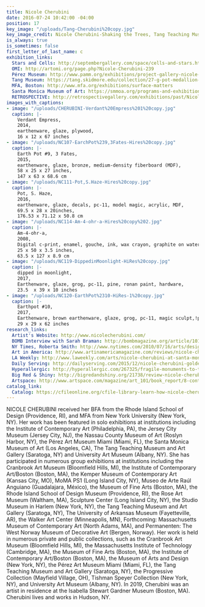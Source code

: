 ```yaml
---
title: Nicole Cherubini
date: 2016-07-24 10:42:00 -04:00
position: 17
key_image: "/uploads/Tang-Cherubini%20copy.jpg"
key_image_credit: Nicole Cherubini-Shaking the Trees, Tang Teaching Museum-2020
is_always: true
is_sometimes: false
first_letter_of_last_name: c
exhibition_links:
  Stars and Cells: http://septembergallery.com/space/cells-and-stars.html
  OMI: http://artomi.org/page.php?Nicole-Cherubini-239
  Pérez Museum: http://www.pamm.org/exhibitions/project-gallery-nicole-cherubini
  Tang Museum: https://tang.skidmore.edu/collection/27-g-pot-medallion-1
  MFA, Boston: http://www.mfa.org/exhibitions/surface-matters
  Santa Monica Museum of Art: https://smmoa.org/programs-and-exhibitions/nicole-cherubini/
  RETROSPECTIVE: http://retrospectivegallery.com/exhibitions/past/Nicole-Cherubini/Exhibition-Images/
images_with_captions:
- image: "/uploads/CHERUBINI-Verdant%20Empress%201%20copy.jpg"
  caption: |-
    Verdant Empress,
    2014,
    earthenware, glaze, plywood,
    16 x 12 x 67 inches
- image: "/uploads/NC107-EarchPot%239,3Fates-Hires%20copy.jpg"
  caption: |-
    Earth Pot #9, 3 Fates,
    2015,
    earthenware, glaze, bronze, medium-density fiberboard (MDF),
    58 x 25 x 27 inches,
    147 x 63 x 68.6 cm
- image: "/uploads/NC111-Pot,S.Haze-Hires%20copy.jpg"
  caption: |-
    Pot, S. Haze,
    2016,
    earthenware, glaze, decals, pc-11, model magic, acrylic, MDF,
    69.5 x 28 x 20inches,
    176.53 x 71.12 x 50.8 cm
- image: "/uploads/NC114-Am-4-ohr-a-Hires%20copy%202.jpg"
  caption: |-
    Am-4-ohr-a,
    2008,
    Digital c-print, enamel, gouche, ink, wax crayon, graphite on watercolor paper, UV plexiglass, and wood frame,
    25 x 50 x 3.5 inches,
    63.5 x 127 x 8.9 cm
- image: "/uploads/NC119-DippedinMoonlight-HiRes%20copy.jpg"
  caption: |-
    dipped in moonlight,
    2017,
    Earthenware, glaze, grog, pc-11, pine, ronan paint, hardware,
    23.5  x 39 x 10 inches
- image: "/uploads/NC120-EarthPot%2310-HiRes-1%20copy.jpg"
  caption: |-
    Earthpot #10,
    2017,
    Earthenware, brown earthenware, glaze, grog, pc-11, magic sculpt,!pine, hardware,
    29 x 29 x 62 inches
research_links:
  Artist's Website: http://www.nicolecherubini.com/
  BOMB Interview with Sarah Braman: http://bombmagazine.org/article/10114/nicole-cherubini
  NY Times, Roberta Smith: http://www.nytimes.com/2010/07/16/arts/design/16galleries-001.html
  Art in America: http://www.artinamericamagazine.com/reviews/nicole-cherubini/
  LA Weekly: http://www.laweekly.com/arts/nicole-cherubini-at-santa-monica-museum-of-art-2162052
  Daily Serving: http://dailyserving.com/2015/12/nicole-cherubini-golden-specific-at-samson-projects/
  Hyperallergic: http://hyperallergic.com/267325/fragile-monuments-to-the-jars-ancient-form/
  Big Red & Shiny: http://bigredandshiny.org/21738/review-nicole-cherubini-golden-specific/
  Artspace: http://www.artspace.com/magazine/art_101/book_report/8-contemporary-ceramists-to-add-to-your-collection-55020
catalog_link:
  Catalog: https://cfileonline.org/cfile-library-learn-how-nicole-cherubini-balances-opulence-and-minimalism/
---
```


NICOLE CHERUBINI received her BFA from the Rhode Island School of Design (Providence, RI), and MFA from New York University (New York, NY). Her work has been featured in solo exhibitions at institutions including the Institute of Contemporary Art (Philadelphia, PA), the Jersey City Museum (Jersey City, NJ), the Nassau County Museum of Art (Roslyn Harbor, NY), the Pérez Art Museum Miami (Miami, FL), the Santa Monica Museum of Art (Los Angeles, CA), The Tang Teaching Museum and Art Gallery (Saratoga, NY) and University Art Museum (Albany, NY). She has participated in numerous group exhibitions at institutions including the Cranbrook Art Museum (Bloomfield Hills, MI), the Institute of Contemporary Art/Boston (Boston, MA), the Kemper Museum of Contemporary Art (Kansas City, MO), MoMA PS1 (Long Island City, NY), Museo de Arte Raúl Anguiano (Guadalajara, México), the Museum of Fine Arts (Boston, MA), the Rhode Island School of Design Museum (Providence, RI), the Rose Art Museum (Waltham, MA), Sculpture Center (Long Island City, NY), the Studio Museum in Harlem (New York, NY), the Tang Teaching Museum and Art Gallery (Saratoga, NY), The University of Arkansas Museum (Fayetteville, AR), the Walker Art Center (Minneapolis, MN), Forthcoming: Massachusetts Museum of Contemporary Art (North Adams, MA), and Permanenten: The West Norway Museum of Decorative Art (Bergen, Norway). Her work is held in numerous private and public collections, such as the Cranbrook Art Museum (Bloomfield Hills, MI), the Massachusetts Institute of Technology (Cambridge, MA), the Museum of Fine Arts (Boston, MA), the Institute of Contemporary Art/Boston (Boston, MA), the Museum of Arts and Design (New York, NY), the Pérez Art Museum Miami (Miami, FL), the Tang Teaching Museum and Art Gallery (Saratoga, NY), the Progressive Collection (Mayfield Village, OH), Tishman Speyer Collection (New York, NY), and University Art Museum (Albany, NY). In 2019, Cherubini was an artist in residence at the Isabella Stewart Gardner Museum (Boston, MA). Cherubini lives and works in Hudson, NY. 